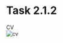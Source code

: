 # Task 2.1.2
CV  
![cv](https://github.com/GnegDev/mob-edu/assets/97912575/2cae15be-8180-49b8-b2d1-9d0642338b3f)
